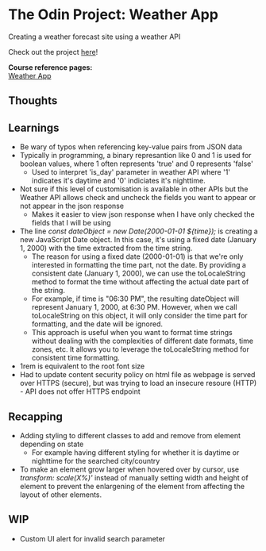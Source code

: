# The Odin Project: Weather App
Creating a weather forecast site using a weather API

Check out the project [here](joominchoi.github.io/weather-app/)!

**Course reference pages:** \
[Weather App](https://www.theodinproject.com/lessons/node-path-javascript-weather-app)

## Thoughts

## Learnings
- Be wary of typos when referencing key-value pairs from JSON data
- Typically in programming, a binary represantion like 0 and 1 is used for boolean values, where 1
often represents 'true' and 0 represents 'false'
  - Used to interpret 'is_day' parameter in weather API
where '1' indicates it's daytime and '0' indiciates it's nighttime.
- Not sure if this level of customisation is available in other APIs but the Weather API allows check and uncheck the fields you want to appear or not appear in the json response
  - Makes it easier to view json response when I have only checked the fields that I will be using
- The line *const dateObject = new Date(2000-01-01 ${time});* is creating a new JavaScript Date object. In this case, it's using a fixed date (January 1, 2000) with the time extracted from the time string.
  - The reason for using a fixed date (2000-01-01) is that we're only interested in formatting the time part, not the date. By providing a consistent date (January 1, 2000), we can use the toLocaleString method to format the time without affecting the actual date part of the string.
  - For example, if time is "06:30 PM", the resulting dateObject will represent January 1, 2000, at 6:30 PM. However, when we call toLocaleString on this object, it will only consider the time part for formatting, and the date will be ignored.
  - This approach is useful when you want to format time strings without dealing with the complexities of different date formats, time zones, etc. It allows you to leverage the toLocaleString method for consistent time formatting.
- 1rem is equivalent to the root font size
- Had to update content security policy on html file as webpage is served over HTTPS (secure), but was trying to load an insecure resoure (HTTP) - API does not offer HTTPS endpoint


## Recapping
- Adding styling to different classes to add and remove from element depending on state
  - For example having different styling for whether it is daytime or nighttime for the searched city/country
- To make an element grow larger when hovered over by cursor, use *transform: scale(X%)'* instead of manually setting width and height of element to prevent the enlargening of the element from affecting the layout of other elements.

## WIP
- Custom UI alert for invalid search parameter